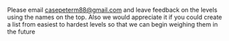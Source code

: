 Please email casepeterm88@gmail.com and leave feedback on the levels using the names on the top. 
Also we would appreciate it if you could create a list from easiest to hardest levels so that we can begin weighing them in the future
